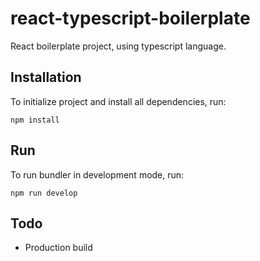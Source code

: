 # react-typescript-boilerplate
React boilerplate project, using typescript language.

## Installation
To initialize project and install all dependencies, run:
```
npm install
```

## Run
To run bundler in development mode, run:
```
npm run develop
```

## Todo
- Production build
